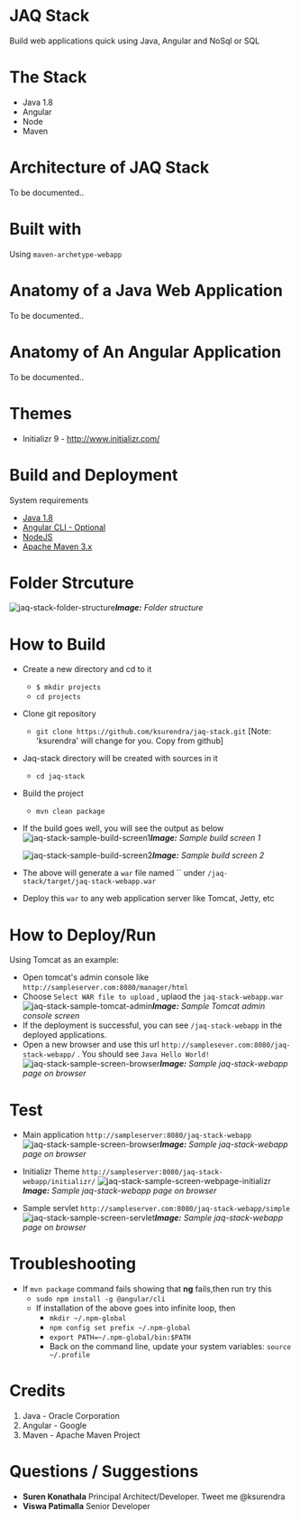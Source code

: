 # JAQ Stack
Build web applications quick using Java, Angular and NoSql or SQL

# The Stack
* Java 1.8
* Angular
* Node
* Maven

# Architecture of JAQ Stack
To be documented..

# Built with
Using `maven-archetype-webapp`

# Anatomy of a Java Web Application
To be documented..

# Anatomy of An Angular Application
To be documented..

# Themes
* Initializr 9 - http://www.initializr.com/

# Build and Deployment
System requirements
* [Java 1.8](http://www.oracle.com/technetwork/java/javase/downloads/jdk8-downloads-2133151.html)
* [Angular CLI - Optional](https://cli.angular.io/)
* [NodeJS](https://nodejs.org/en/download/)
* [Apache Maven 3.x](https://maven.apache.org/download.cgi)

# Folder Strcuture

![jaq-stack-folder-structure](https://user-images.githubusercontent.com/902972/39322677-4277b364-4950-11e8-8de4-7c311a51511e.png)***Image:*** *Folder structure*


# How to Build

* Create a new directory and cd to it
  * `$ mkdir projects`
  * `cd projects`
* Clone git repository  
  * `git clone https://github.com/ksurendra/jaq-stack.git` [Note: 'ksurendra' will change for you. Copy from github]
* Jaq-stack directory will be created with sources in it
  * `cd jaq-stack`
* Build the project
  * `mvn clean package`
* If the build goes well, you will see the output as below
  ![jaq-stack-sample-build-screen1](https://user-images.githubusercontent.com/902972/39282460-15835c04-48cf-11e8-8f04-2c4d699ac843.png)***Image:*** *Sample build screen 1*
  
  ![jaq-stack-sample-build-screen2](https://user-images.githubusercontent.com/902972/39282459-156fa466-48cf-11e8-8c3f-ecc852b4d2df.png)***Image:*** *Sample build screen 2*
* The above will generate a `war` file named `` under `/jaq-stack/target/jaq-stack-webapp.war`
* Deploy this `war` to any web application server like Tomcat, Jetty, etc

# How to Deploy/Run

Using Tomcat as an example:
* Open tomcat's admin console like `http://sampleserver.com:8080/manager/html` 
* Choose `Select WAR file to upload` , uplaod the `jaq-stack-webapp.war`
  ![jaq-stack-sample-tomcat-admin](https://user-images.githubusercontent.com/902972/39284635-dfe0e0b6-48d9-11e8-9211-c5650ff5e8a3.png)***Image:*** *Sample Tomcat admin console screen*
* If the deployment is successful, you can see `/jaq-stack-webapp` in the deployed applications.
* Open a new browser and use this url `http://samplesever.com:8080/jaq-stack-webapp/` . You should see `Java Hello World!`
  ![jaq-stack-sample-screen-browser](https://user-images.githubusercontent.com/902972/39284861-0d430d80-48db-11e8-8b96-16719b595e96.png)***Image:*** *Sample jaq-stack-webapp page on browser*

# Test
* Main application `http://sampleserver:8080/jaq-stack-webapp`
  ![jaq-stack-sample-screen-browser](https://user-images.githubusercontent.com/902972/39284861-0d430d80-48db-11e8-8b96-16719b595e96.png)***Image:*** *Sample jaq-stack-webapp page on browser*

* Initializr Theme `http://sampleserver:8080/jaq-stack-webapp/initializr/` 
  ![jaq-stack-sample-screen-webpage-initializr](https://user-images.githubusercontent.com/902972/39284979-a9010d44-48db-11e8-9914-bb0a41ad601c.png)***Image:*** *Sample jaq-stack-webapp page on browser*

* Sample servlet `http://sampleserver.com:8080/jaq-stack-webapp/simple`
  ![jaq-stack-sample-screen-servlet](https://user-images.githubusercontent.com/902972/39284983-aeb1daac-48db-11e8-93c6-c3169d0de848.png)***Image:*** *Sample jaq-stack-webapp page on browser*


# Troubleshooting
* If `mvn package` command fails showing that **ng** fails,then run try this
  * `sudo npm install -g @angular/cli`
  * If installation of the above goes into infinite loop, then
    * `mkdir ~/.npm-global`
    * `npm config set prefix ~/.npm-global`
    * `export PATH=~/.npm-global/bin:$PATH`
    * Back on the command line, update your system variables: `source ~/.profile`


# Credits
1. Java - Oracle Corporation
2. Angular - Google
3. Maven - Apache Maven Project

# Questions / Suggestions
* **Suren Konathala** Principal Architect/Developer. Tweet me @ksurendra
* **Viswa Patimalla** Senior Developer







